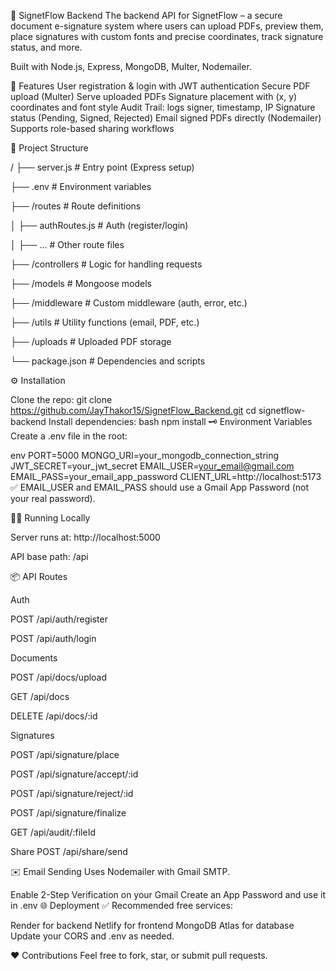 📜 SignetFlow Backend
The backend API for SignetFlow – a secure document e-signature system where users can upload PDFs, preview them, place signatures with custom fonts and precise coordinates, track signature status, and more.

Built with Node.js, Express, MongoDB, Multer, Nodemailer.

🚀 Features
User registration & login with JWT authentication
Secure PDF upload (Multer)
Serve uploaded PDFs
Signature placement with (x, y) coordinates and font style
Audit Trail: logs signer, timestamp, IP
Signature status (Pending, Signed, Rejected)
Email signed PDFs directly (Nodemailer)
Supports role-based sharing workflows

📂 Project Structure

/
├── server.js            # Entry point (Express setup)

├── .env                 # Environment variables

├── /routes              # Route definitions

│   ├── authRoutes.js    # Auth (register/login)

│   ├── ...              # Other route files

├── /controllers         # Logic for handling requests

├── /models              # Mongoose models

├── /middleware          # Custom middleware (auth, error, etc.)

├── /utils               # Utility functions (email, PDF, etc.)

├── /uploads             # Uploaded PDF storage

└── package.json         # Dependencies and scripts


⚙️ Installation

Clone the repo:
git clone https://github.com/JayThakor15/SignetFlow_Backend.git
cd signetflow-backend
Install dependencies:
bash
npm install
🗝️ Environment Variables
Create a .env file in the root:

env
PORT=5000
MONGO_URI=your_mongodb_connection_string
JWT_SECRET=your_jwt_secret
EMAIL_USER=your_email@gmail.com
EMAIL_PASS=your_email_app_password
CLIENT_URL=http://localhost:5173
✅ EMAIL_USER and EMAIL_PASS should use a Gmail App Password (not your real password).

🏃‍♂️ Running Locally

Server runs at: http://localhost:5000

API base path: /api


📦 API Routes

Auth

POST /api/auth/register

POST /api/auth/login


Documents

POST /api/docs/upload

GET /api/docs

DELETE /api/docs/:id


Signatures

POST /api/signature/place

POST /api/signature/accept/:id

POST /api/signature/reject/:id

POST /api/signature/finalize

GET /api/audit/:fileId

Share
POST /api/share/send

✉️ Email Sending
Uses Nodemailer with Gmail SMTP.

Enable 2-Step Verification on your Gmail
Create an App Password and use it in .env
🌐 Deployment
✅ Recommended free services:

Render for backend
Netlify for frontend
MongoDB Atlas for database
Update your CORS and .env as needed.

❤️ Contributions
Feel free to fork, star, or submit pull requests.
